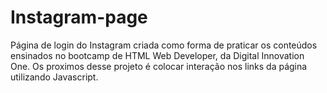 # Instagram-page

Página de login do Instagram criada como forma de praticar os conteúdos ensinados no bootcamp de HTML Web Developer, da Digital Innovation One. Os proximos
desse projeto é colocar interação nos links da página utilizando Javascript.

